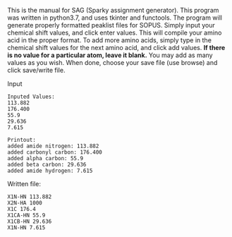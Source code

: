 This is the manual for SAG (Sparky assignment generator). This program was written in python3.7, and uses tkinter and functools. 
The program will generate properly formatted peaklist files for SOPUS. Simply input your chemical shift values, and click enter values. 
This will compile your amino acid in the proper format. To add more amino acids, simply type in the chemical shift values for the next 
amino acid, and click add values. **If there is no value for a particular atom, leave it blank.** 
You may add as many values as you wish. When done, choose your save file (use browse) and click save/write file. 

Input
```
Inputed Values:
113.882
176.400
55.9
29.636
7.615

Printout:
added amide nitrogen: 113.882
added carbonyl carbon: 176.400
added alpha carbon: 55.9
added beta carbon: 29.636
added amide hydrogen: 7.615
```

Written file:
```
X1N-HN 113.882
X2N-HA 1000
X1C 176.4
X1CA-HN 55.9
X1CB-HN 29.636
X1N-HN 7.615
```
